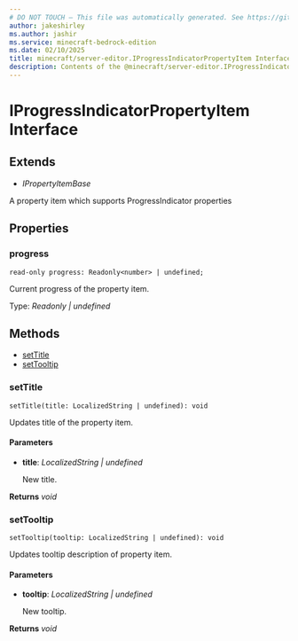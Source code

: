 ```yaml
---
# DO NOT TOUCH — This file was automatically generated. See https://github.com/mojang/minecraftapidocsgenerator to modify descriptions, examples, etc.
author: jakeshirley
ms.author: jashir
ms.service: minecraft-bedrock-edition
ms.date: 02/10/2025
title: minecraft/server-editor.IProgressIndicatorPropertyItem Interface
description: Contents of the @minecraft/server-editor.IProgressIndicatorPropertyItem class.
---
```

# IProgressIndicatorPropertyItem Interface

## Extends
- *IPropertyItemBase*

A property item which supports ProgressIndicator properties

## Properties

### **progress**
`read-only progress: Readonly<number> | undefined;`

Current progress of the property item.

Type: *Readonly<number> | undefined*

## Methods
- [setTitle](#settitle)
- [setTooltip](#settooltip)

### **setTitle**
`
setTitle(title: LocalizedString | undefined): void
`

Updates title of the property item.

#### **Parameters**
- **title**: *LocalizedString | undefined*
  
  New title.

**Returns** *void*

### **setTooltip**
`
setTooltip(tooltip: LocalizedString | undefined): void
`

Updates tooltip description of property item.

#### **Parameters**
- **tooltip**: *LocalizedString | undefined*
  
  New tooltip.

**Returns** *void*
